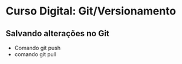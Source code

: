 # Curso Digital: Git/Versionamento

## Salvando alterações no Git
* Comando git push
* comando git pull
